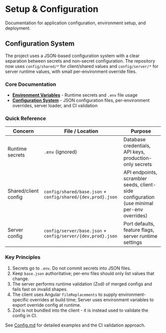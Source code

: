 # Setup & Configuration

Documentation for application configuration, environment setup, and deployment.

## Configuration System

The project uses a JSON-based configuration system with a clear separation between secrets and non-secret configuration.
The repository now uses `config/shared/*` for client/shared values and `config/server/*` for server runtime values, with small per-environment override files.

### Core Documentation

- **[Environment Variables](Environment.md)** - Runtime secrets and `.env` file usage
- **[Configuration System](Config.md)** - JSON configuration files, per-environment overrides, server loader, and CI validation

### Quick Reference

| Concern | File / Location | Purpose |
|---------|---------------|---------|
| Runtime secrets | `.env` (ignored) | Database credentials, API keys, production-only secrets |
| Shared/client config | `config/shared/base.json` + `config/shared/{dev,prod}.json` | API endpoints, scrambler seeds, client-side configuration (use minimal per-env overrides)
| Server config | `config/server/base.json` + `config/server/{dev,prod}.json` | Port defaults, feature flags, server runtime settings

### Key Principles

1. Secrets go to `.env`. Do not commit secrets into JSON files.
2. Keep `base.json` authoritative; per-env files should only list values that change.
3. The server performs runtime validation (Zod) of merged configs and fails fast on invalid shapes.
4. The client uses Angular `fileReplacements` to supply environment-specific overrides at build time; 
Server uses environment variables to export override config at runtime.
5. Zod is not bundled into the client - it is instead used to validate the config in CI.

See [Config.md](Config.md) for detailed examples and the CI validation approach.